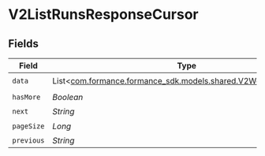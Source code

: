 # V2ListRunsResponseCursor


## Fields

| Field                                                                                                         | Type                                                                                                          | Required                                                                                                      | Description                                                                                                   | Example                                                                                                       |
| ------------------------------------------------------------------------------------------------------------- | ------------------------------------------------------------------------------------------------------------- | ------------------------------------------------------------------------------------------------------------- | ------------------------------------------------------------------------------------------------------------- | ------------------------------------------------------------------------------------------------------------- |
| `data`                                                                                                        | List<[com.formance.formance_sdk.models.shared.V2WorkflowInstance](../../models/shared/V2WorkflowInstance.md)> | :heavy_check_mark:                                                                                            | N/A                                                                                                           |                                                                                                               |
| `hasMore`                                                                                                     | *Boolean*                                                                                                     | :heavy_check_mark:                                                                                            | N/A                                                                                                           | false                                                                                                         |
| `next`                                                                                                        | *String*                                                                                                      | :heavy_minus_sign:                                                                                            | N/A                                                                                                           |                                                                                                               |
| `pageSize`                                                                                                    | *Long*                                                                                                        | :heavy_check_mark:                                                                                            | N/A                                                                                                           | 15                                                                                                            |
| `previous`                                                                                                    | *String*                                                                                                      | :heavy_minus_sign:                                                                                            | N/A                                                                                                           | YXVsdCBhbmQgYSBtYXhpbXVtIG1heF9yZXN1bHRzLol=                                                                  |